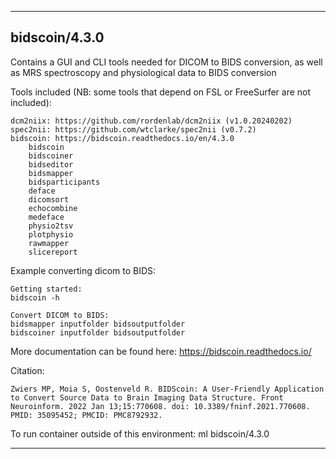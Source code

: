 
----------------------------------
## bidscoin/4.3.0 ##
Contains a GUI and CLI tools needed for DICOM to BIDS conversion, as well as MRS spectroscopy and physiological data to BIDS conversion

Tools included (NB: some tools that depend on FSL or FreeSurfer are not included):
```
dcm2niix: https://github.com/rordenlab/dcm2niix (v1.0.20240202)
spec2nii: https://github.com/wtclarke/spec2nii (v0.7.2)
bidscoin: https://bidscoin.readthedocs.io/en/4.3.0
    bidscoin
    bidscoiner
    bidseditor
    bidsmapper
    bidsparticipants
    deface
    dicomsort
    echocombine
    medeface
    physio2tsv
    plotphysio
    rawmapper
    slicereport
```

Example converting dicom to BIDS: 
```
Getting started:
bidscoin -h

Convert DICOM to BIDS:
bidsmapper inputfolder bidsoutputfolder
bidscoiner inputfolder bidsoutputfolder
```

More documentation can be found here:
https://bidscoin.readthedocs.io/

Citation:
```
Zwiers MP, Moia S, Oostenveld R. BIDScoin: A User-Friendly Application to Convert Source Data to Brain Imaging Data Structure. Front Neuroinform. 2022 Jan 13;15:770608. doi: 10.3389/fninf.2021.770608. PMID: 35095452; PMCID: PMC8792932.
```

To run container outside of this environment: ml bidscoin/4.3.0

----------------------------------

